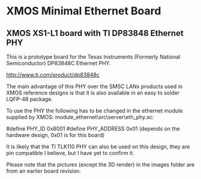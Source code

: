 XMOS Minimal Ethernet Board
===========================

XMOS XS1-L1 board with TI DP83848 Ethernet PHY
----------------------------------------------

This is a prototype board for the
Texas Instruments (Formerly National Semiconductor) DP83848C Ethernet PHY.

http://www.ti.com/product/dp83848c

The main advantage of this PHY over the SMSC LANx products
used in XMOS reference designs is that it is also available
in an easy to solder LQFP-48 package.

To use the PHY the following has to be changed in 
the ethernet module supplied by XMOS: module_ethernet\src\server\eth_phy.xc:

 #define PHY_ID 0x8001
 #define PHY_ADDRESS 0x01 (depends on the hardware design, 0x01 is for this board)

It is likely that the TI TLK110 PHY can also be used on this design,
they are pin compatible I believe, but I have yet to confirm it.

Please note that the pictures (except the 3D render) in the images folder
are from an earlier board revision.
